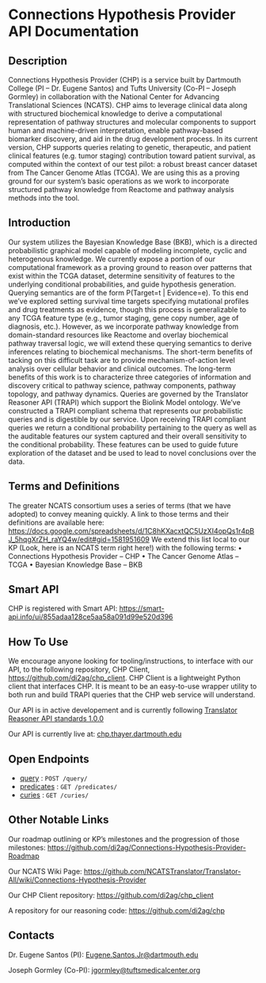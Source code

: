 # Connections Hypothesis Provider API Documentation

## Description
Connections Hypothesis Provider (CHP) is a service built by Dartmouth College (PI – Dr. Eugene Santos) and Tufts University (Co-PI – Joseph Gormley) in collaboration with the National Center for Advancing Translational Sciences (NCATS). CHP aims to leverage clinical data along with structured biochemical knowledge to derive a computational representation of pathway structures and molecular components to support human and machine-driven interpretation, enable pathway-based biomarker discovery, and aid in the drug development process.
In its current version, CHP supports queries relating to genetic, therapeutic, and patient clinical features (e.g. tumor staging) contribution toward patient survival, as computed within the context of our test pilot: a robust breast cancer dataset from The Cancer Genome Atlas (TCGA). We are using this as a proving ground for our system’s basic operations as we work to incorporate structured pathway knowledge from Reactome and pathway analysis methods into the tool. 

## Introduction
Our system utilizes the Bayesian Knowledge Base (BKB), which is a directed probabilistic graphical model capable of modeling incomplete, cyclic and heterogenous knowledge. We currently expose a portion of our computational framework as a proving ground to reason over patterns that exist within the TCGA dataset, determine sensitivity of features to the underlying conditional probabilities, and guide hypothesis generation. Querying semantics are of the form P(Target=t | Evidence=e). To this end we’ve explored setting survival time targets specifying mutational profiles and drug treatments as evidence, though this process is generalizable to any TCGA feature type (e.g., tumor staging, gene copy number, age of diagnosis, etc.). 
However, as we incorporate pathway knowledge from domain-standard resources like Reactome and overlay biochemical pathway traversal logic, we will extend these querying semantics to derive inferences relating to biochemical mechanisms. The short-term benefits of tacking on this difficult task are to provide mechanism-of-action level analysis over cellular behavior and clinical outcomes. The long-term benefits of this work is to characterize three categories of information and discovery critical to pathway science, pathway components, pathway topology, and pathway dynamics.
Queries are governed by the Translator Reasoner API (TRAPI) which support the Biolink Model ontology. We’ve constructed a TRAPI compliant schema that represents our probabilistic queries and is digestible by our service. Upon receiving TRAPI compliant queries we return a conditional probability pertaining to the query as well as the auditable features our system captured and their overall sensitivity to the conditional probability. These features can be used to guide future exploration of the dataset and be used to lead to novel conclusions over the data. 

## Terms and Definitions
The greater NCATS consortium uses a series of terms (that we have adopted) to convey meaning quickly. A link to those terms and their definitions are available here: https://docs.google.com/spreadsheets/d/1C8hKXacxtQC5UzXI4opQs1r4pBJ_5hqgXrZH_raYQ4w/edit#gid=1581951609
We extend this list local to our KP (Look, here is an NCATS term right here!) with the following terms: 
•	Connections Hypothesis Provider – CHP
•	The Cancer Genome Atlas – TCGA
•	Bayesian Knowledge Base – BKB

## Smart API
CHP is registered with Smart API: https://smart-api.info/ui/855adaa128ce5aa58a091d99e520d396

## How To Use
We encourage anyone looking for tooling/instructions, to interface with our API, to the following repository, CHP Client, https://github.com/di2ag/chp_client. CHP Client is a lightweight Python client that interfaces CHP. It is meant to be an easy-to-use wrapper utility to both run and build TRAPI queries that the CHP web service will understand. 

Our API is in active developement and is currently following [Translator Reasoner API standards 1.0.0](https://github.com/NCATSTranslator/ReasonerAPI)

Our API is currently live at: [chp.thayer.dartmouth.edu](http://chp.thayer.dartmouth.edu/)

## Open Endpoints
* [query](query.md) : `POST /query/`
* [predicates](predicates.md) : `GET /predicates/`
* [curies](curies.md) : `GET /curies/`

## Other Notable Links
Our roadmap outlining or KP’s milestones and the progression of those milestones: https://github.com/di2ag/Connections-Hypothesis-Provider-Roadmap

Our NCATS Wiki Page: https://github.com/NCATSTranslator/Translator-All/wiki/Connections-Hypothesis-Provider

Our CHP Client repository: https://github.com/di2ag/chp_client

A repository for our reasoning code: https://github.com/di2ag/chp


## Contacts
Dr. Eugene Santos (PI): Eugene.Santos.Jr@dartmouth.edu

Joseph Gormley (Co-PI): jgormley@tuftsmedicalcenter.org

